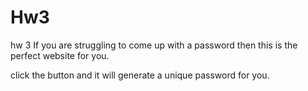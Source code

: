 # Hw3
hw 3
If you are struggling to come up with a password 
then this is the perfect website for you. 

click the button and it will generate a unique password for you. 